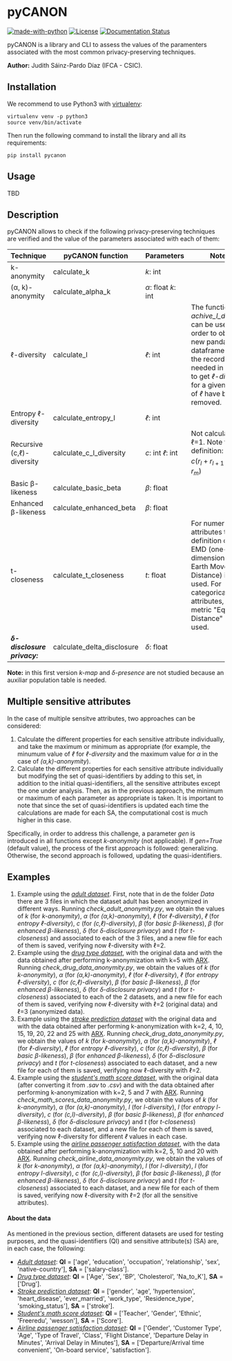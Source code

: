 # pyCANON

[![made-with-python](https://img.shields.io/badge/Made%20with-Python-1f425f.svg)](https://www.python.org/)
[![License](https://img.shields.io/badge/License-Apache_2.0-blue.svg)](https://gitlab.ifca.es/sainzj/check-anonymity/-/blob/main/LICENSE)
[![Documentation Status](https://readthedocs.org/projects/pycanon/badge/?version=latest)](https://pycanon.readthedocs.io/en/latest/?badge=latest)

pyCANON is a library and CLI to assess the values of the paramenters associated
with the most common privacy-preserving techniques.

**Author:** Judith Sáinz-Pardo Díaz (IFCA - CSIC).

## Installation

We recommend to use Python3 with [virtualenv](https://virtualenv.pypa.io/en/latest/):

    virtualenv venv -p python3
    source venv/bin/activate

Then run the following command to install the library and all its requirements:

    pip install pycanon

## Usage

TBD

## Description

pyCANON allows to check if the following privacy-preserving techniques are
verified and the value of the parameters associated with each of them:

| Technique                   | pyCANON function           | Parameters          | Notes                                                                                                                                                                                      |
|-----------------------------|----------------------------|---------------------|--------------------------------------------------------------------------------------------------------------------------------------------------------------------------------------------|
| k-anonymity                 | calculate_k                | _k_: int            |                                                                                                                                                                                            |
| (α, k)-anonymity            | calculate_alpha_k          | _α_: float _k_: int |                                                                                                                                                                                            |
| ℓ-diversity                 | calculate_l                | _ℓ_: int            | The function _achive_l_diversity_ can be used in order to obtain a new pandas dataframe where the records needed in order to get _ℓ-diversity_ for a given value of _ℓ_ have been removed. |
| Entropy ℓ-diversity         | calculate_entropy_l        | _ℓ_: int            |                                                                                                                                                                                            |
| Recursive (c,ℓ)-diversity   | calculate_c_l_diversity    | _c_: int _ℓ_: int   | Not calculated if ℓ=1. Note that, by definition: $` r_{1} < c(r_{l}+r_{l+1}+...+r_{m}) `$                                                                                                  |
| Basic β-likeness            | calculate_basic_beta       | _β_: float          |                                                                                                                                                                                            |
| Enhanced β-likeness         | calculate_enhanced_beta    | _β_: float          |                                                                                                                                                                                            |
| t-closeness                 | calculate_t_closeness      | _t_: float          | For numerical attributes the definition of the EMD (one-dimensional Earth Mover’s Distance) is used.  For categorical attributes, the metric "Equal Distance" is used.                     |
| _**δ-disclosure privacy:**_ | calculate_delta_disclosure | _δ_: float          |                                                                                                                                                                                            |

**Note:** in this first version _k-map_ and _δ-presence_ are not studied because an auxiliar population table is needed.

## Multiple sensitive attributes

In the case of multiple sensitve attributes, two approaches can be considered:
1. Calculate the different properties for each sensitive attribute individually, and take the maximum or minimum as appropriate (for example, the minumum value of _ℓ_ for _ℓ-diversity_ and the maximum value for _α_ in the case of _(α,k)-anonymity_).
2. Calculate the different properties for each sensitive attribute individually but modifying the set of quasi-identifiers by adding to this set, in addition to the initial quasi-identifiers, all the sensitive attributes except the one under analysis. Then, as in the previous approach, the minimum or maximum of each parameter as appropriate is taken. It is important to note that since the set of quasi-identifiers is updated each time the calculations are made for each SA, the computational cost is much higher in this case.

Specifically, in order to address this challenge, a parameter _gen_ is introduced in all functions except _k-anonymity_ (not applicable). If _gen=True_ (default value), the process of the first approach is followed: generalizing. Otherwise, the second approach is followed, updating the quasi-identifiers.


## Examples
1. Example using the [_adult dataset_](https://archive.ics.uci.edu/ml/datasets/adult). First, note that in de the folder _Data_ there are 3 files in which the dataset adult has been anonymized in different ways. Running _check_adult_anonymity.py_, we obtain the values of _k_ (for _k-anonymity_), _α_ (for _(α,k)-anonymity_), _ℓ_ (for _ℓ-diversity_), _ℓ_ (for _entropy ℓ-diversity_), _c_ (for _(c,ℓ)-diversity_), _β_ (for _basic β-likeness_), _β_ (for _enhanced β-likeness_), _δ_ (for _δ-disclosure privacy_) and _t_ (for _t-closeness_) and associated to each of the 3 files, and a new file for each of them is saved, verifying now ℓ-diversity with ℓ=2.
2. Example using the [_drug type dataset_](https://www.kaggle.com/datasets/prathamtripathi/drug-classification), with the original data and with the data obtained after performing k-anonymization with k=5 with [ARX](https://arx.deidentifier.org/). Running _check_drug_data_anonymity.py_, we obtain the values of _k_ (for _k-anonymity_), _α_ (for _(α,k)-anonymity_), _ℓ_ (for _ℓ-diversity_), _ℓ_ (for _entropy ℓ-diversity_), _c_ (for _(c,ℓ)-diversity_), _β_ (for _basic β-likeness_), _β_ (for _enhanced β-likeness_), _δ_ (for _δ-disclosure privacy_) and _t_ (for _t-closeness_) associated to each of the 2 datasets, and a new file for each of them is saved, verifying now ℓ-diversity with ℓ=2 (original data) and ℓ=3 (anonymized data).
3. Example using the [_stroke prediction dataset_](https://www.kaggle.com/datasets/fedesoriano/stroke-prediction-dataset) with the original data and with the data obtained after performing k-anonymization with k=2, 4, 10, 15, 19, 20, 22 and 25 with [ARX](https://arx.deidentifier.org/). Running _check_drug_data_anonymity.py_, we obtain the values of _k_ (for _k-anonymity_), _α_ (for _(α,k)-anonymity_), _ℓ_ (for _ℓ-diversity_), _ℓ_ (for _entropy ℓ-diversity_), _c_ (for _(c,ℓ)-diversity_), _β_ (for _basic β-likeness_), _β_ (for _enhanced β-likeness_), _δ_ (for _δ-disclosure privacy_) and _t_ (for _t-closeness_) associated to each dataset, and a new file for each of them is saved, verifying now ℓ-diversity with ℓ=2.
4. Example using the [_student's math score dataset_](https://www.kaggle.com/datasets/soumyadiptadas/students-math-score-for-different-teaching-style), with the original data (after converting it from _.sav_ to _.csv_) and with the data obtained after performing k-anonymization with k=2, 5 and 7 with [ARX](https://arx.deidentifier.org/). Running _check_math_scores_data_anonymity.py_, we obtain the values of _k_ (for _k-anonymity_), _α_ (for _(α,k)-anonymity_), _l_ (for _l-diversity_), _l_ (for _entropy l-diversity_), _c_ (for _(c,l)-diversity_), _β_ (for _basic β-likeness_), _β_ (for _enhanced β-likeness_), _δ_ (for _δ-disclosure privacy_) and _t_ (for _t-closeness_) associated to each dataset, and a new file for each of them is saved, verifying now ℓ-diversity for different _ℓ_ values in each case.
5.  Example using the [_airline passenger satisfaction dataset_](https://www.kaggle.com/datasets/teejmahal20/airline-passenger-satisfaction?select=test.csv), with the data obtained after performing k-anonymization with k=2, 5, 10 and 20 with [ARX](https://arx.deidentifier.org/). Running _check_airline_data_anonymity.py_, we obtain the values of _k_ (for _k-anonymity_), _α_ (for _(α,k)-anonymity_), _l_ (for _l-diversity_), _l_ (for _entropy l-diversity_), _c_ (for _(c,l)-diversity_), _β_ (for _basic β-likeness_), _β_ (for _enhanced β-likeness_), _δ_ (for _δ-disclosure privacy_) and _t_ (for _t-closeness_) associated to each dataset, and a new file for each of them is saved, verifying now ℓ-diversity with ℓ=2 (for all the sensitive attributes).

#### About the data
As mentioned in the previous section, different datasets are used for testing purposes, and the quasi-identifiers (QI) and sensitive attribute(s) (SA) are, in each case, the following:
- [_Adult dataset_](https://archive.ics.uci.edu/ml/datasets/adult): **QI** = ['age', 'education', 'occupation', 'relationship', 'sex', 'native-country'], **SA** = ['salary-class'].
- [_Drug type dataset_](https://www.kaggle.com/datasets/prathamtripathi/drug-classification): **QI** = ['Age', 'Sex', 'BP', 'Cholesterol', 'Na_to_K'], **SA** = ['Drug'].
- [_Stroke prediction dataset_](https://www.kaggle.com/datasets/fedesoriano/stroke-prediction-dataset): **QI** = ['gender', 'age', 'hypertension', 'heart_disease', 'ever_married', 'work_type', 'Residence_type', 'smoking_status'], **SA** = ['stroke'].
- [_Student's math score dataset_](https://www.kaggle.com/datasets/soumyadiptadas/students-math-score-for-different-teaching-style): **QI** = ['Teacher', 'Gender', 'Ethnic', 'Freeredu', 'wesson'], **SA** = ['Score'].
- [_Airline passenger satisfaction dataset_](https://www.kaggle.com/datasets/teejmahal20/airline-passenger-satisfaction?select=test.csv): **QI** = ['Gender', 'Customer Type', 'Age', 'Type of Travel', 'Class', 'Flight Distance', 'Departure Delay in Minutes', 'Arrival Delay in Minutes'], **SA** = ['Departure/Arrival time convenient', 'On-board service', 'satisfaction'].
